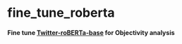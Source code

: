 # fine_tune_roberta

#### Fine tune [Twitter-roBERTa-base](https://huggingface.co/cardiffnlp/twitter-roberta-base-sentiment?text=I+like+you.+I+love+you) for Objectivity analysis
